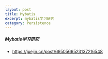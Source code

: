 ```yaml
---
layout: post
title: Mybatis
excerpt: mybatis学习研究
category: Persistence
---
```


##### Mybatis学习研究
- https://juejin.cn/post/6950569523137216548
